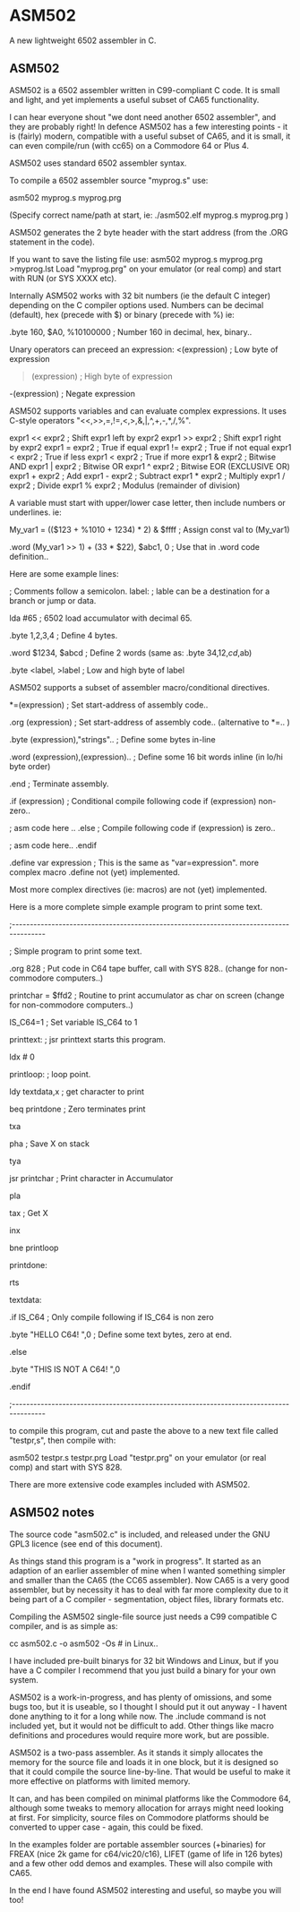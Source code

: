 # ASM502
A new lightweight 6502 assembler in C.



ASM502
--------

ASM502 is a 6502 assembler written in C99-compliant C code. It is small and light, and yet implements a useful subset of CA65 functionality.


I can hear everyone shout "we dont need another 6502 assembler", and they are probably right! In defence ASM502 has a few interesting points - it is (fairly) modern, compatible with a useful subset of CA65, and it is small, it can even compile/run (with cc65) on a Commodore 64 or Plus 4.

ASM502 uses standard 6502 assembler syntax.

To compile a 6502 assembler source "myprog.s" use:

asm502 myprog.s myprog.prg

(Specify correct name/path at start, ie: ./asm502.elf myprog.s myprog.prg )

ASM502 generates the 2 byte header with the start address (from the .ORG statement in the code).

If you want to save the listing file use:
asm502 myprog.s myprog.prg >myprog.lst
Load "myprog.prg" on your emulator (or real comp) and start with RUN (or SYS XXXX etc).


Internally ASM502 works with 32 bit numbers (ie the default C integer) depending on the C compiler options used.
Numbers can be decimal (default), hex (precede with $) or binary (precede with %) ie:

.byte 160, $A0, %10100000 ; Number 160 in decimal, hex, binary..

Unary operators can preceed an expression:
<(expression) ; Low byte of expression

>(expression) ; High byte of expression

-(expression) ; Negate expression

ASM502 supports variables and can evaluate complex expressions. It uses C-style operators "<<,>>,=,!=,<,>,&,|,^,+,-,*,/,%".

expr1 << expr2 ; Shift expr1 left by expr2
expr1 >> expr2 ; Shift expr1 right by expr2
expr1 = expr2 ; True if equal
expr1 != expr2 ; True if not equal
expr1 < expr2 ; True if less
expr1 < expr2 ; True if more
expr1 & expr2 ; Bitwise AND
expr1 | expr2 ; Bitwise OR
expr1 ^ expr2 ; Bitwise EOR (EXCLUSIVE OR)
expr1 + expr2 ; Add
expr1 - expr2 ; Subtract
expr1 * expr2 ; Multiply
expr1 / expr2 ; Divide
expr1 % expr2 ; Modulus (remainder of division)

A variable must start with upper/lower case letter, then include numbers or underlines. ie:

My_var1 = (($123 + %1010 + 1234) * 2) & $ffff ; Assign const val to (My_var1)

.word (My_var1 >> 1) + (33 * $22), $abc1, 0 ; Use that in .word code definition..

Here are some example lines:

; Comments follow a semicolon.
label: ; lable can be a destination for a branch or jump or data.

lda #65 ; 6502 load accumulator with decimal 65.

.byte 1,2,3,4 ; Define 4 bytes.

.word $1234, $abcd ; Define 2 words (same as: .byte $34,$12,$cd,$ab)

.byte <label, >label ; Low and high byte of label


ASM502 supports a subset of assembler macro/conditional directives.

*=(expression) ; Set start-address of assembly code..

.org (expression) ; Set start-address of assembly code.. (alternative to *=.. )

.byte (expression),"strings".. ; Define some bytes in-line

.word (expression),(expression).. ; Define some 16 bit words inline (in lo/hi byte order)

.end ; Terminate assembly.

.if (expression) ; Conditional compile following code if (expression) non-zero..

  ; asm code here ..
.else ; Compile following code if (expression) is zero..

  ; asm code here..
.endif

.define var expression ; This is the same as "var=expression". more complex macro .define not (yet) implemented.

Most more complex directives (ie: macros) are not (yet) implemented.

Here is a more complete simple example program to print some text.

;---------------------------------------------------------------------------------------

; Simple program to print some text.

.org 828 ; Put code in C64 tape buffer, call with SYS 828.. (change for non-commodore computers..)
  
printchar = $ffd2 ; Routine to print accumulator as char on screen (change for non-commodore computers..)

IS_C64=1 ; Set variable IS_C64 to 1

printtext: ; jsr printtext starts this program.

ldx # 0

printloop: ; loop point.

ldy textdata,x ; get character to print

beq printdone ; Zero terminates print

txa

pha ; Save X on stack

tya

jsr printchar ; Print character in Accumulator

pla

tax ; Get X

inx

bne printloop

printdone:

rts

textdata:

.if IS_C64 ; Only compile following if IS_C64 is non zero

.byte "HELLO C64! ",0 ; Define some text bytes, zero at end.

.else

.byte "THIS IS NOT A C64! ",0

.endif

;---------------------------------------------------------------------------------------


to compile this program, cut and paste the above to a new text file called "testpr,s", then compile with:

asm502 testpr.s testpr.prg
Load "testpr.prg" on your emulator (or real comp) and start with SYS 828.


There are more extensive code examples included with ASM502.


ASM502 notes
--------------

The source code "asm502.c" is included, and released under the GNU GPL3 licence (see end of this document).

As things stand this program is a "work in progress". It started as an adaption of an earlier assembler of mine when I wanted something simpler and smaller than the CA65 (the CC65 assembler). Now CA65 is a very good assembler, but by necessity it has to deal with far more complexity due to it being part of a C compiler - segmentation, object files, library formats etc.

Compiling the ASM502 single-file source just needs a C99 compatible C compiler, and is as simple as:

cc asm502.c -o asm502 -Os # in Linux..

I have included pre-built binarys for 32 bit Windows and Linux, but if you have a C compiler I recommend that you just build a binary for your own system.

ASM502 is a work-in-progress, and has plenty of omissions, and some bugs too, but it is useable, so I thought I should put it out anyway - I havent done anything to it for a long while now.
The .include command is not included yet, but it would not be difficult to add. Other things like macro definitions and procedures would require more work, but are possible.

ASM502 is a two-pass assembler. As it stands it simply allocates the memory for the source file and loads it in one block, but it is designed so that it could compile the source line-by-line. That would be useful to make it more effective on platforms with limited memory.

It can, and has been compiled on minimal platforms like the Commodore 64, although some tweaks to memory allocation for arrays might need looking at first. For simplicity, source files on Commodore platforms should be converted to upper case - again, this could be fixed.

In the examples folder are portable assembler sources (+binaries) for FREAX (nice 2k game for c64/vic20/c16), LIFET (game of life in 126 bytes) and a few other odd demos and examples. These will also compile with CA65.

In the end I have found ASM502 interesting and useful, so maybe you will too!
